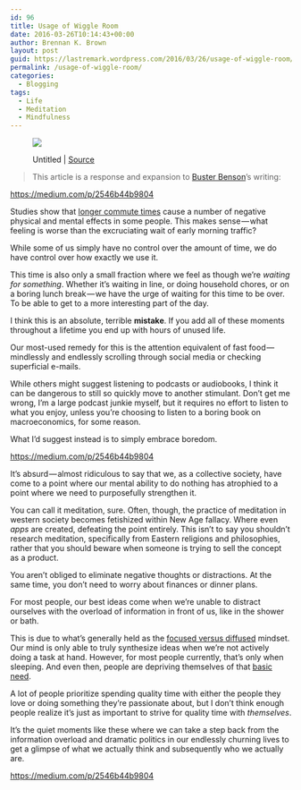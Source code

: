 ```yaml
---
id: 96
title: Usage of Wiggle Room
date: 2016-03-26T10:14:43+00:00
author: Brennan K. Brown
layout: post
guid: https://lastremark.wordpress.com/2016/03/26/usage-of-wiggle-room/
permalink: /usage-of-wiggle-room/
categories:
  - Blogging
tags:
  - Life
  - Meditation
  - Mindfulness
---
```


<figure class="wp-caption"> 

<img data-width="4272" data-height="2848" src="https://cdn-images-1.medium.com/max/2560/1*SiMWB0AtPxhVNjzB4UBVmA.jpeg" /> <figcaption class="wp-caption-text">Untitled | <a href="https://www.pexels.com/photo/time-train-station-clock-deadline-4090/" target="_blank" rel="noopener noreferrer">Source</a></figcaption></figure> 

> This article is a response and expansion to <a href="https://medium.com/u/5142451174a3" target="_blank" rel="noopener noreferrer">Buster Benson</a>’s writing:

<https://medium.com/p/2546b44b9804>



<span>S</span>tudies show that <a href="http://time.com/9912/10-things-your-commute-does-to-your-body/" target="_blank" rel="noopener noreferrer">longer commute times</a> cause a number of negative physical and mental effects in some people. This makes sense — what feeling is worse than the excruciating wait of early morning traffic?

While some of us simply have no control over the amount of time, we do have control over how exactly we use it.

<!--more-->

This time is also only a small fraction where we feel as though we’re _waiting for something_. Whether it’s waiting in line, or doing household chores, or on a boring lunch break — we have the urge of waiting for this time to be over. To be able to get to a more interesting part of the day.

I think this is an absolute, terrible <b>mistake</b>. If you add all of these moments throughout a lifetime you end up with hours of unused life.

Our most-used remedy for this is the attention equivalent of fast food — mindlessly and endlessly scrolling through social media or checking superficial e-mails.

While others might suggest listening to podcasts or audiobooks, I think it can be dangerous to still so quickly move to another stimulant. Don’t get me wrong, I’m a large podcast junkie myself, but it requires no effort to listen to what you enjoy, unless you’re choosing to listen to a boring book on macroeconomics, for some reason.

What I’d suggest instead is to simply embrace boredom.

<https://medium.com/p/2546b44b9804>

It’s absurd — almost ridiculous to say that we, as a collective society, have come to a point where our mental ability to do nothing has atrophied to a point where we need to purposefully strengthen it.

You can call it meditation, sure. Often, though, the practice of meditation in western society becomes fetishized within New Age fallacy. Where even _apps_ are created, defeating the point entirely. This isn’t to say you shouldn’t research meditation, specifically from Eastern religions and philosophies, rather that you should beware when someone is trying to sell the concept as a product.

You aren’t obliged to eliminate negative thoughts or distractions. At the same time, you don’t need to worry about finances or dinner plans.

For most people, our best ideas come when we’re unable to distract ourselves with the overload of information in front of us, like in the shower or bath.

This is due to what’s generally held as the <a href="https://staciechoice1010.wordpress.com/2014/08/08/focused-vs-diffused-mode/" target="_blank" rel="noopener noreferrer">focused versus diffused</a> mindset. Our mind is only able to truly synthesize ideas when we’re not actively doing a task at hand. However, for most people currently, that’s only when sleeping. And even then, people are depriving themselves of that <a href="http://www.cdc.gov/features/dssleep/" target="_blank" rel="noopener noreferrer">basic need</a>.



A lot of people prioritize spending quality time with either the people they love or doing something they’re passionate about, but I don’t think enough people realize it’s just as important to strive for quality time with _themselves_.

It’s the quiet moments like these where we can take a step back from the information overload and dramatic politics in our endlessly churning lives to get a glimpse of what we actually think and subsequently who we actually are.

<https://medium.com/p/2546b44b9804>